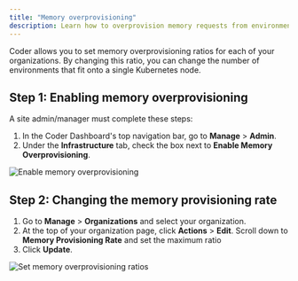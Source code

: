 ```yaml
---
title: "Memory overprovisioning"
description: Learn how to overprovision memory requests from environments.
---
```


Coder allows you to set memory overprovisioning ratios for each of your
organizations. By changing this ratio, you can change the number of environments
that fit onto a single Kubernetes node.

## Step 1: Enabling memory overprovisioning

A site admin/manager must complete these steps:

1. In the Coder Dashboard's top navigation bar, go to **Manage** > **Admin**.
1. Under the **Infrastructure** tab, check the box next to **Enable Memory
   Overprovisioning**.

![Enable memory overprovisioning](../../assets/enable-memory-overprovisioning.png)

## Step 2: Changing the memory provisioning rate

1. Go to **Manage** > **Organizations** and select your organization.
1. At the top of your organization page, click **Actions** > **Edit**. Scroll
   down to **Memory Provisioning Rate** and set the maximum ratio
1. Click **Update**.

![Set memory overprovisioning ratios](../../assets/set-memory-ratios.png)

